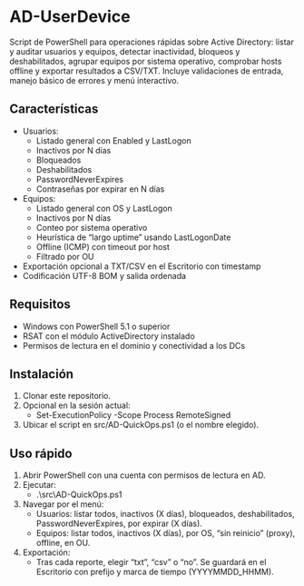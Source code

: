 # AD-UserDevice

Script de PowerShell para operaciones rápidas sobre Active Directory: listar y auditar usuarios y equipos, detectar inactividad, bloqueos y deshabilitados, agrupar equipos por sistema operativo, comprobar hosts offline y exportar resultados a CSV/TXT. Incluye validaciones de entrada, manejo básico de errores y menú interactivo.

## Características
- Usuarios:
  - Listado general con Enabled y LastLogon
  - Inactivos por N días
  - Bloqueados
  - Deshabilitados
  - PasswordNeverExpires
  - Contraseñas por expirar en N días
- Equipos:
  - Listado general con OS y LastLogon
  - Inactivos por N días
  - Conteo por sistema operativo
  - Heurística de “largo uptime” usando LastLogonDate
  - Offline (ICMP) con timeout por host
  - Filtrado por OU
- Exportación opcional a TXT/CSV en el Escritorio con timestamp
- Codificación UTF-8 BOM y salida ordenada

## Requisitos
- Windows con PowerShell 5.1 o superior
- RSAT con el módulo ActiveDirectory instalado
- Permisos de lectura en el dominio y conectividad a los DCs

## Instalación
1. Clonar este repositorio.
2. Opcional en la sesión actual:
   - Set-ExecutionPolicy -Scope Process RemoteSigned
3. Ubicar el script en src/AD-QuickOps.ps1 (o el nombre elegido).

## Uso rápido
1. Abrir PowerShell con una cuenta con permisos de lectura en AD.
2. Ejecutar:
   - .\src\AD-QuickOps.ps1
3. Navegar por el menú:
   - Usuarios: listar todos, inactivos (X días), bloqueados, deshabilitados, PasswordNeverExpires, por expirar (X días).
   - Equipos: listar todos, inactivos (X días), por OS, “sin reinicio” (proxy), offline, en OU.
4. Exportación:
   - Tras cada reporte, elegir “txt”, “csv” o “no”. Se guardará en el Escritorio con prefijo y marca de tiempo (YYYYMMDD_HHMM).
